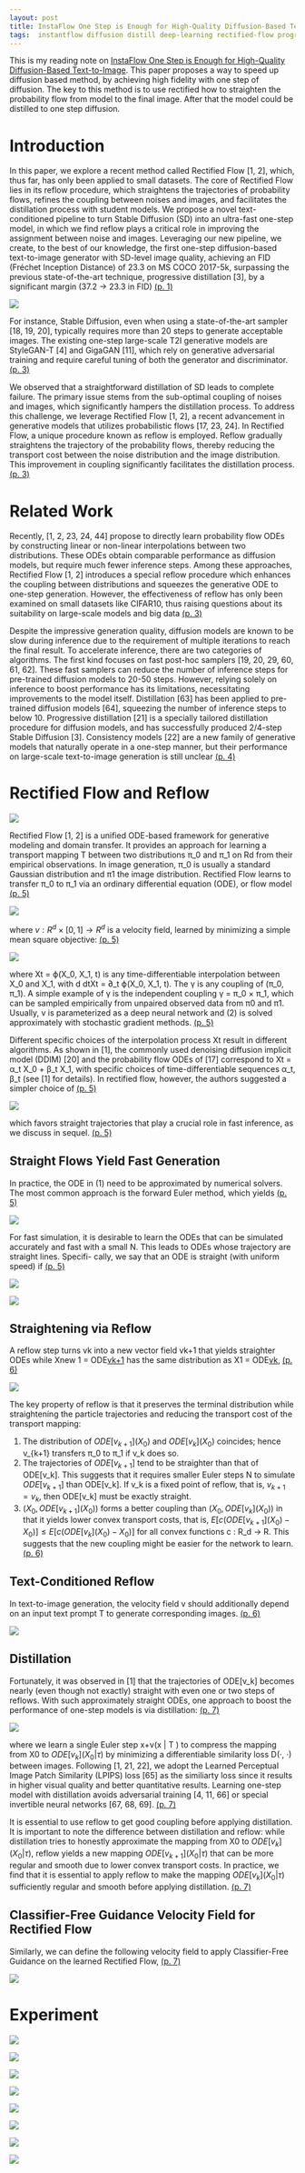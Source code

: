 ```yaml
---
layout: post
title: InstaFlow One Step is Enough for High-Quality Diffusion-Based Text-to-Image Generation
tags:  instantflow diffusion distill deep-learning rectified-flow progressive-distillation text2image ode
---
```


This is my reading note on [InstaFlow One Step is Enough for High-Quality Diffusion-Based Text-to-Image](https://github.com/gnobitab/InstaFlow). This paper proposes a way to speed up diffusion based method, by achieving high fidelity with one step of diffusion. The key to this method is to use rectified how to straighten the probability flow from model to the final image. After that the model could be distilled to one step diffusion.

# Introduction

In this paper, we explore a recent method called Rectified Flow [1, 2], which, thus far, has only been applied to small datasets. The core of Rectified Flow lies in its reflow procedure, which straightens the trajectories of probability flows, refines the coupling between noises and images, and facilitates the distillation process with student models. We propose a novel text-conditioned pipeline to turn Stable Diffusion (SD) into an ultra-fast one-step model, in which we find reflow plays a critical role in improving the assignment between noise and images. 
Leveraging our new pipeline, we create, to the best of our knowledge, the first one-step diffusion-based text-to-image generator with SD-level image quality, achieving an FID (Fréchet Inception Distance) of 23.3 on MS COCO 2017-5k, surpassing the previous state-of-the-art technique, progressive distillation [3], by a significant margin (37.2 → 23.3 in FID) [(p. 1)](zotero://open-pdf/library/items/N6X7JT93?page=1&annotation=QCMS4RXS)

![](https://raw.githubusercontent.com/zhangtemplar/zhangtemplar.github.io/master/uPic/liuInstaFlowOneStep2023-1-x104-y106.png) 

For instance, Stable Diffusion, even when using a state-of-the-art sampler [18, 19, 20], typically requires more than 20 steps to generate acceptable images. The existing one-step large-scale T2I generative models are StyleGAN-T [4] and GigaGAN [11], which rely on generative adversarial training and require careful tuning of both the generator and discriminator. [(p. 3)](zotero://open-pdf/library/items/N6X7JT93?page=3&annotation=JYXQ23UM)

We observed that a straightforward distillation of SD leads to complete failure. 
The primary issue stems from the sub-optimal coupling of noises and images, which significantly hampers the distillation process. To address this challenge, we leverage Rectified Flow [1, 2], a recent advancement in generative models that utilizes probabilistic flows [17, 23, 24]. In Rectified Flow, a unique procedure known as reflow is employed. Reflow gradually straightens the trajectory of the probability flows, thereby reducing the transport cost between the noise distribution and the image distribution. This improvement in coupling significantly facilitates the distillation process. [(p. 3)](zotero://open-pdf/library/items/N6X7JT93?page=3&annotation=4DDG8EEB)

# Related Work
Recently, [1, 2, 23, 24, 44] propose to directly learn probability flow ODEs by constructing linear or non-linear interpolations between two distributions. These ODEs obtain comparable performance as diffusion models, but require much fewer inference steps. Among these approaches, Rectified Flow [1, 2] introduces a special reflow procedure which enhances the coupling between distributions and squeezes the generative ODE to one-step generation. However, the effectiveness of reflow has only been examined on small datasets like CIFAR10, thus raising questions about its suitability on large-scale models and big data [(p. 3)](zotero://open-pdf/library/items/N6X7JT93?page=3&annotation=SYYNL99Y)

Despite the impressive generation quality, diffusion models are known to be slow during inference due to the requirement of multiple iterations to reach the final result. To accelerate inference, there are two categories of algorithms. The first kind focuses on fast post-hoc samplers [19, 20, 29, 60, 61, 62]. These fast samplers can reduce the number of inference steps for pre-trained diffusion models to 20-50 steps. However, relying solely on inference to boost performance has its limitations, necessitating improvements to the model itself. Distillation [63] has been applied to pre-trained diffusion models [64], squeezing the number of inference steps to below 10. Progressive distillation [21] is a specially tailored distillation procedure for diffusion models, and has successfully produced 2/4-step Stable Diffusion [3]. Consistency models [22] are a new family of generative models that naturally operate in a one-step manner, but their performance on large-scale text-to-image generation is still unclear [(p. 4)](zotero://open-pdf/library/items/N6X7JT93?page=4&annotation=P4R5QNRG)

# Rectified Flow and Reflow
![](https://raw.githubusercontent.com/zhangtemplar/zhangtemplar.github.io/master/uPic/liuInstaFlowOneStep2023-4-x103-y379.png) 

Rectified Flow [1, 2] is a unified ODE-based framework for generative modeling and domain transfer.  It provides an approach for learning a transport mapping T between two distributions π_0 and π_1 on Rd from their empirical observations. In image generation, π_0 is usually a standard Gaussian distribution and π1 the image distribution.  Rectified Flow learns to transfer π_0 to π_1 via an ordinary differential equation (ODE), or flow model [(p. 5)](zotero://open-pdf/library/items/N6X7JT93?page=5&annotation=595RPBZ8)

![](https://raw.githubusercontent.com/zhangtemplar/zhangtemplar.github.io/master/uPic/liuInstaFlowOneStep2023-5-x171-y486.png) 

where $v : R^d \times [0, 1] \to R^d$ is a velocity field, learned by minimizing a simple mean square objective: [(p. 5)](zotero://open-pdf/library/items/N6X7JT93?page=5&annotation=BBTYAWME)

![](https://raw.githubusercontent.com/zhangtemplar/zhangtemplar.github.io/master/uPic/liuInstaFlowOneStep2023-5-x144-y436.png) 

where Xt = ϕ(X_0, X_1, t) is any time-differentiable interpolation between X_0 and X_1, with d dtXt = ∂_t ϕ(X_0, X_1, t). The γ is any coupling of (π_0, π_1). A simple example of γ is the independent coupling γ = π_0 × π_1, which can be sampled empirically from unpaired observed data from π0 and π1. Usually, v is parameterized as a deep neural network and (2) is solved approximately with stochastic gradient methods. [(p. 5)](zotero://open-pdf/library/items/N6X7JT93?page=5&annotation=AXW5KXXC)

Different specific choices of the interpolation process Xt result in different algorithms. As shown in [1], the commonly used denoising diffusion implicit model (DDIM) [20] and the probability flow ODEs of [17] correspond to Xt = α_t X_0 + β_t X_1, with specific choices of time-differentiable sequences α_t, β_t (see [1] for details). In rectified flow, however, the authors suggested a simpler choice of [(p. 5)](zotero://open-pdf/library/items/N6X7JT93?page=5&annotation=DBZR5CPE)

![](https://raw.githubusercontent.com/zhangtemplar/zhangtemplar.github.io/master/uPic/liuInstaFlowOneStep2023-5-x157-y289.png) 

which favors straight trajectories that play a crucial role in fast inference, as we discuss in sequel. [(p. 5)](zotero://open-pdf/library/items/N6X7JT93?page=5&annotation=5HJX6KFD)

## Straight Flows Yield Fast Generation
In practice, the ODE in (1) need to be approximated by numerical solvers. The most common approach is the forward Euler method, which yields [(p. 5)](zotero://open-pdf/library/items/N6X7JT93?page=5&annotation=GYH9U3ER)

![](https://raw.githubusercontent.com/zhangtemplar/zhangtemplar.github.io/master/uPic/liuInstaFlowOneStep2023-5-x181-y212.png) 

For fast simulation, it is desirable to learn the ODEs that can be simulated accurately and fast with a small N. This leads to ODEs whose trajectory are straight lines. Specifi- cally, we say that an ODE is straight (with uniform speed) if [(p. 5)](zotero://open-pdf/library/items/N6X7JT93?page=5&annotation=5F662CQQ)

![](https://raw.githubusercontent.com/zhangtemplar/zhangtemplar.github.io/master/uPic/liuInstaFlowOneStep2023-5-x151-y91.png) 

![](https://raw.githubusercontent.com/zhangtemplar/zhangtemplar.github.io/master/uPic/liuInstaFlowOneStep2023-6-x102-y505.png) 

## Straightening via Reflow
A reflow step turns vk into a new vector field vk+1 that yields straighter ODEs while Xnew 1 = ODE[vk+1](X0) has the same distribution as X1 = ODE[vk](X0), [(p. 6)](zotero://open-pdf/library/items/N6X7JT93?page=6&annotation=CGQDIZKU)

![](https://raw.githubusercontent.com/zhangtemplar/zhangtemplar.github.io/master/uPic/liuInstaFlowOneStep2023-6-x172-y368.png) 

The key property of reflow is that it preserves the terminal distribution while straightening the particle trajectories and reducing the transport cost of the transport mapping: 
1. The distribution of $ODE[v_{k+1}](X_0)$ and $ODE[v_k](X_0)$ coincides; hence v_{k+1} transfers π_0 to π_1 if v_k does so. 
2. The trajectories of $ODE[v_{k+1}]$ tend to be straighter than that of ODE[v_k]. This suggests that it requires smaller Euler steps N to simulate $ODE[v_{k+1}]$ than ODE[v_k]. If v_k is a fixed point of reflow, that is, $v_{k+1} = v_k$, then ODE[v_k] must be exactly straight. 
3. $(X_0, ODE[v_{k+1}](X_0))$ forms a better coupling than $(X_0, ODE[v_k](X_0))$ in that it yields lower convex transport costs, that is, $E[c(ODE[v_{k+1}](X_0)− X_0)] \leq E[c(ODE[v_k](X_0)− X_0)]$ for all convex functions c : R_d → R. This suggests that the new coupling might be easier for the network to learn. [(p. 6)](zotero://open-pdf/library/items/N6X7JT93?page=6&annotation=CBUM6KHU)

## Text-Conditioned Reflow
In text-to-image generation, the velocity field v should additionally depend on an input text prompt T to generate corresponding images. [(p. 6)](zotero://open-pdf/library/items/N6X7JT93?page=6&annotation=SEGX6SIU)

![](https://raw.githubusercontent.com/zhangtemplar/zhangtemplar.github.io/master/uPic/liuInstaFlowOneStep2023-6-x157-y116.png) 

## Distillation
Fortunately, it was observed in [1] that the trajectories of ODE[v_k] becomes nearly (even though not exactly) straight with even one or two steps of reflows. With such approximately straight ODEs, one approach to boost the performance of one-step models is via distillation: [(p. 7)](zotero://open-pdf/library/items/N6X7JT93?page=7&annotation=I49RHFCB)

![](https://raw.githubusercontent.com/zhangtemplar/zhangtemplar.github.io/master/uPic/liuInstaFlowOneStep2023-7-x159-y625.png) 

where we learn a single Euler step x+v(x | T ) to compress the mapping from X0 to $ODE[v_k](X_0 | \tau )$ by minimizing a differentiable similarity loss D(·, ·) between images. Following [1, 21, 22], we adopt the Learned Perceptual Image Patch Similarity (LPIPS) loss [65] as the similiarty loss since it results in higher visual quality and better quantitative results. Learning one-step model with distillation avoids adversarial training [4, 11, 66] or special invertible neural networks [67, 68, 69]. [(p. 7)](zotero://open-pdf/library/items/N6X7JT93?page=7&annotation=KBKHD9KR)

It is essential to use reflow to get good coupling before applying distillation. It is important to note the difference between distillation and reflow: while distillation tries to honestly approximate the mapping from X0 to $ODE[v_k](X_0 | \tau )$, reflow yields a new mapping $ODE[v_{k+1}](X_0 | \tau )$ that can be more regular and smooth due to lower convex transport costs. In practice, we find that it is essential to apply reflow to make the mapping $ODE[v_k](X_0 | \tau )$ sufficiently regular and smooth before applying distillation. [(p. 7)](zotero://open-pdf/library/items/N6X7JT93?page=7&annotation=Z59QCKWE)

## Classifier-Free Guidance Velocity Field for Rectified Flow
Similarly, we can define the following velocity field to apply Classifier-Free Guidance on the learned Rectified Flow, [(p. 7)](zotero://open-pdf/library/items/N6X7JT93?page=7&annotation=R6KAV5PY)

![](https://raw.githubusercontent.com/zhangtemplar/zhangtemplar.github.io/master/uPic/liuInstaFlowOneStep2023-7-x191-y427.png) 

# Experiment
![](https://raw.githubusercontent.com/zhangtemplar/zhangtemplar.github.io/master/uPic/liuInstaFlowOneStep2023-8-x244-y452.png) 

![](https://raw.githubusercontent.com/zhangtemplar/zhangtemplar.github.io/master/uPic/liuInstaFlowOneStep2023-9-x103-y494.png) 

![](https://raw.githubusercontent.com/zhangtemplar/zhangtemplar.github.io/master/uPic/liuInstaFlowOneStep2023-10-x343-y173.png) 

![](https://raw.githubusercontent.com/zhangtemplar/zhangtemplar.github.io/master/uPic/liuInstaFlowOneStep2023-11-x105-y435.png) 

![](https://raw.githubusercontent.com/zhangtemplar/zhangtemplar.github.io/master/uPic/liuInstaFlowOneStep2023-13-x104-y467.png) 

![](https://raw.githubusercontent.com/zhangtemplar/zhangtemplar.github.io/master/uPic/liuInstaFlowOneStep2023-15-x105-y540.png) 

![](https://raw.githubusercontent.com/zhangtemplar/zhangtemplar.github.io/master/uPic/liuInstaFlowOneStep2023-15-x107-y320.png) 

![](https://raw.githubusercontent.com/zhangtemplar/zhangtemplar.github.io/master/uPic/liuInstaFlowOneStep2023-15-x107-y78.png) 

